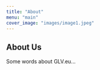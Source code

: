 ```yaml
---
title: "About"
menu: "main"
cover_image: "images/image1.jpeg"
---
```


## About Us

Some words about GLV.eu...